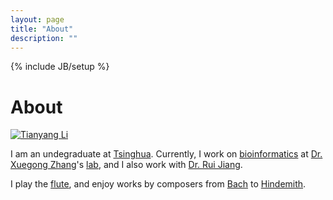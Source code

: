 ```yaml
---
layout: page
title: "About"
description: ""
---
```

{% include JB/setup %}

# About

<a href="http://li-tianyang.com/">
    <img id="ltypic" style="display: inline; height: auto; width: auto; max-width: 100%;" src="http://li-tianyang.com/img/long/lty.jpg" alt="Tianyang Li">
</a>

I am an undegraduate at [Tsinghua](http://www.tsinghua.edu.cn). Currently, I work on [bioinformatics](./bioinformatics/) at [Dr. Xuegong Zhang](http://bioinfo.au.tsinghua.edu.cn/member/xzhang/XZhang_English.htm)'s [lab](http://bioinfo.au.tsinghua.edu.cn/enarticle/index.html), 
and I also work with [Dr. Rui Jiang](http://bioinfo.au.tsinghua.edu.cn/member/ruijiang/english/index.html).

I play the [flute](https://en.wikipedia.org/wiki/Western_concert_flute), 
and enjoy works by composers from [Bach](http://imslp.org/wiki/Partita_for_solo_Flute,_BWV_1013_%28Bach,_Johann_Sebastian%29) to [Hindemith](http://books.google.com/books/about/8_St%C3%BCcke_f%C3%BCr_Fl%C3%B6te_allein.html?id=kHQHAQAAMAAJ).


